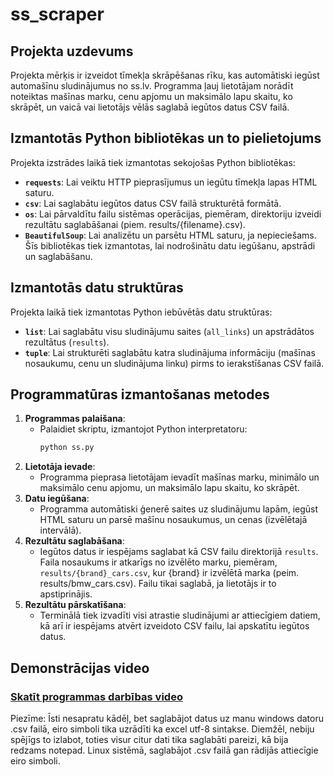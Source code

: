 # ss_scraper

## Projekta uzdevums
Projekta mērķis ir izveidot tīmekļa skrāpēšanas rīku, kas automātiski iegūst automašīnu sludinājumus no ss.lv. Programma ļauj lietotājam norādīt noteiktas mašīnas marku, cenu apjomu un maksimālo lapu skaitu, ko skrāpēt, un vaicā vai lietotājs vēlās saglabā iegūtos datus CSV failā.

## Izmantotās Python bibliotēkas un to pielietojums
Projekta izstrādes laikā tiek izmantotas sekojošas Python bibliotēkas:
- **`requests`**: Lai veiktu HTTP pieprasījumus un iegūtu tīmekļa lapas HTML saturu.
- **`csv`**: Lai saglabātu iegūtos datus CSV failā strukturētā formātā.
- **`os`**: Lai pārvaldītu failu sistēmas operācijas, piemēram, direktoriju izveidi rezultātu saglabāšanai (piem. results/{filename}.csv).
- **`BeautifulSoup`**: Lai analizētu un parsētu HTML saturu, ja nepieciešams.
Šīs bibliotēkas tiek izmantotas, lai nodrošinātu datu iegūšanu, apstrādi un saglabāšanu.

## Izmantotās datu struktūras
Projekta laikā tiek izmantotas Python iebūvētās datu struktūras:
- **`list`**: Lai saglabātu visu sludinājumu saites (`all_links`) un apstrādātos rezultātus (`results`).
- **`tuple`**: Lai strukturēti saglabātu katra sludinājuma informāciju (mašīnas nosaukumu, cenu un sludinājuma linku) pirms to ierakstīšanas CSV failā.

## Programmatūras izmantošanas metodes
1. **Programmas palaišana**:
   - Palaidiet skriptu, izmantojot Python interpretatoru:  
     ```bash
     python ss.py
     ```
2. **Lietotāja ievade**:
   - Programma pieprasa lietotājam ievadīt mašīnas marku, minimālo un maksimālo cenu apjomu, un maksimālo lapu skaitu, ko skrāpēt.
3. **Datu iegūšana**:
   - Programma automātiski ģenerē saites uz sludinājumu lapām, iegūst HTML saturu un parsē mašīnu nosaukumus, un cenas (izvēlētajā intervālā).
4. **Rezultātu saglabāšana**:
   - Iegūtos datus ir iespējams saglabat kā CSV failu direktorijā `results`. Faila nosaukums ir atkarīgs no izvēlēto marku, piemēram, `results/{brand}_cars.csv`, kur {brand} ir izvēlētā marka (peim. results/bmw_cars.csv). Failu tikai saglabā, ja lietotājs ir to apstiprinājis.
5. **Rezultātu pārskatīšana**:
   - Terminālā tiek izvadīti visi atrastie sludinājumi ar attiecīgiem datiem, kā arī ir iespējams atvērt izveidoto CSV failu, lai apskatītu iegūtos datus.

## Demonstrācijas video
### [Skatīt programmas darbības video](https://drive.google.com/file/d/1opBXSi0BkO5QFW_42yb2kg2HCSkjN6V8/view?usp=sharing)
Piezīme: Īsti nesapratu kādēļ, bet saglabājot datus uz manu windows datoru .csv failā, eiro simboli tika uzrādīti ka excel utf-8 sintakse. Diemžēl, nebiju spējīgs to izlabot, toties visur citur dati tika saglabāti pareizi, kā bija redzams notepad. Linux sistēmā, saglabājot .csv failā gan rādijās attiecīgie eiro simboli.